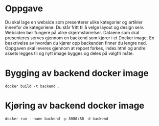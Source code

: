 # Oppgave
Du skal lage en webside som presenterer ulike kategorier og artikler innenfor de kategoriene. Du står fritt til å velge layout og design selv. Websiden bør fungere på ulike skjermstørrelser. Dataene som skal presenteres serves gjennom en backend som kjører i et Docker image. En beskrivelse av hvordan du kjører opp backenden finner du lengre ned. Oppgaven skal leveres gjennom at repoet forkes, index.html og andre assets legges til og nytt image bygges og deles på valgfri måte.

# Bygging av backend docker image
    docker build -t backend .

# Kjøring av backend docker image
    docker run --name backend -p 8080:80 -d backend
